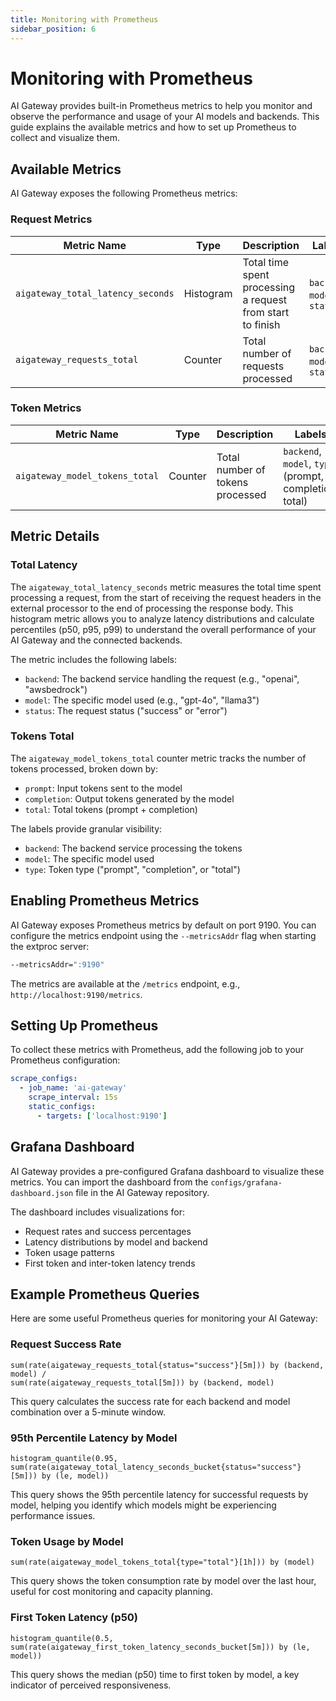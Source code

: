 ```yaml
---
title: Monitoring with Prometheus
sidebar_position: 6
---
```


# Monitoring with Prometheus

AI Gateway provides built-in Prometheus metrics to help you monitor and observe the performance and usage of your AI models and backends. This guide explains the available metrics and how to set up Prometheus to collect and visualize them.

## Available Metrics

AI Gateway exposes the following Prometheus metrics:

### Request Metrics

| Metric Name | Type | Description | Labels |
|-------------|------|-------------|--------|
| `aigateway_total_latency_seconds` | Histogram | Total time spent processing a request from start to finish | `backend`, `model`, `status` |
| `aigateway_requests_total` | Counter | Total number of requests processed | `backend`, `model`, `status` |

### Token Metrics

| Metric Name | Type | Description | Labels |
|-------------|------|-------------|--------|
| `aigateway_model_tokens_total` | Counter | Total number of tokens processed | `backend`, `model`, `type` (prompt, completion, total) |


## Metric Details

### Total Latency

The `aigateway_total_latency_seconds` metric measures the total time spent processing a request, from the start of receiving the request headers in the external processor to the end of processing the response body. This histogram metric allows you to analyze latency distributions and calculate percentiles (p50, p95, p99) to understand the overall performance of your AI Gateway and the connected backends.

The metric includes the following labels:
- `backend`: The backend service handling the request (e.g., "openai", "awsbedrock")
- `model`: The specific model used (e.g., "gpt-4o", "llama3")
- `status`: The request status ("success" or "error")

### Tokens Total

The `aigateway_model_tokens_total` counter metric tracks the number of tokens processed, broken down by:
- `prompt`: Input tokens sent to the model
- `completion`: Output tokens generated by the model
- `total`: Total tokens (prompt + completion)

The labels provide granular visibility:
- `backend`: The backend service processing the tokens
- `model`: The specific model used
- `type`: Token type ("prompt", "completion", or "total")


## Enabling Prometheus Metrics

AI Gateway exposes Prometheus metrics by default on port 9190. You can configure the metrics endpoint using the `--metricsAddr` flag when starting the extproc server:

```bash
--metricsAddr=":9190"
```

The metrics are available at the `/metrics` endpoint, e.g., `http://localhost:9190/metrics`.

## Setting Up Prometheus

To collect these metrics with Prometheus, add the following job to your Prometheus configuration:

```yaml
scrape_configs:
  - job_name: 'ai-gateway'
    scrape_interval: 15s
    static_configs:
      - targets: ['localhost:9190']
```

## Grafana Dashboard

AI Gateway provides a pre-configured Grafana dashboard to visualize these metrics. You can import the dashboard from the `configs/grafana-dashboard.json` file in the AI Gateway repository.

The dashboard includes visualizations for:
- Request rates and success percentages
- Latency distributions by model and backend
- Token usage patterns
- First token and inter-token latency trends

## Example Prometheus Queries

Here are some useful Prometheus queries for monitoring your AI Gateway:

### Request Success Rate

```
sum(rate(aigateway_requests_total{status="success"}[5m])) by (backend, model) / 
sum(rate(aigateway_requests_total[5m])) by (backend, model)
```

This query calculates the success rate for each backend and model combination over a 5-minute window.

### 95th Percentile Latency by Model

```
histogram_quantile(0.95, sum(rate(aigateway_total_latency_seconds_bucket{status="success"}[5m])) by (le, model))
```

This query shows the 95th percentile latency for successful requests by model, helping you identify which models might be experiencing performance issues.

### Token Usage by Model

```
sum(rate(aigateway_model_tokens_total{type="total"}[1h])) by (model)
```

This query shows the token consumption rate by model over the last hour, useful for cost monitoring and capacity planning.

### First Token Latency (p50)

```
histogram_quantile(0.5, sum(rate(aigateway_first_token_latency_seconds_bucket[5m])) by (le, model))
```

This query shows the median (p50) time to first token by model, a key indicator of perceived responsiveness.

